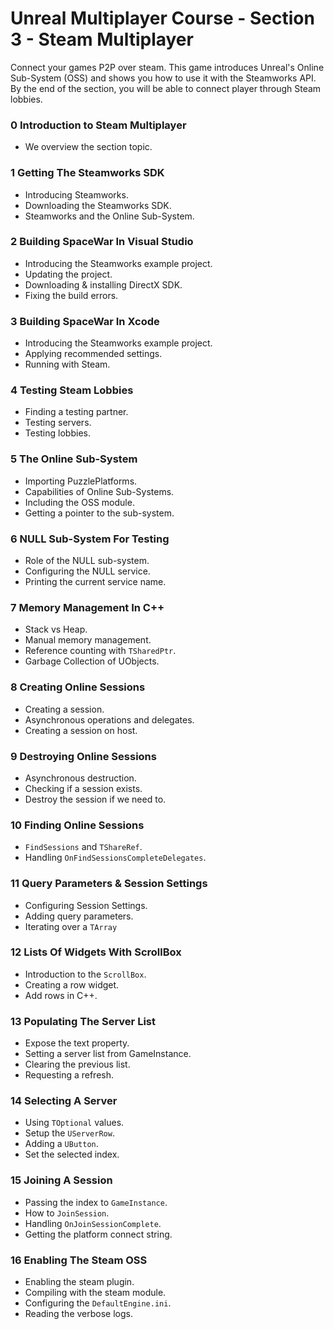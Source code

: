 # Unreal Multiplayer Course - Section 3 - Steam Multiplayer

Connect your games P2P over steam. This game introduces Unreal's Online Sub-System (OSS) and shows you how to use it with the Steamworks API. By the end of the section, you will be able to connect player through Steam lobbies.

### 0 Introduction to Steam Multiplayer ###

+ We overview the section topic.

### 1 Getting The Steamworks SDK ###

+ Introducing Steamworks.
+ Downloading the Steamworks SDK.
+ Steamworks and the Online Sub-System.

### 2 Building SpaceWar In Visual Studio ###

+ Introducing the Steamworks example project.
+ Updating the project.
+ Downloading & installing DirectX SDK.
+ Fixing the build errors.

### 3 Building SpaceWar In Xcode ###

+ Introducing the Steamworks example project.
+ Applying recommended settings.
+ Running with Steam.

### 4 Testing Steam Lobbies ###

+ Finding a testing partner.
+ Testing servers.
+ Testing lobbies.

### 5 The Online Sub-System ###

+ Importing PuzzlePlatforms.
+ Capabilities of Online Sub-Systems.
+ Including the OSS module.
+ Getting a pointer to the sub-system.

### 6 NULL Sub-System For Testing ###

+ Role of the NULL sub-system.
+ Configuring the NULL service.
+ Printing the current service name.

### 7 Memory Management In C++ ###

+ Stack vs Heap.
+ Manual memory management.
+ Reference counting with `TSharedPtr`.
+ Garbage Collection of UObjects.

### 8 Creating Online Sessions ###

+ Creating a session.
+ Asynchronous operations and delegates.
+ Creating a session on host.

### 9 Destroying Online Sessions ###

+ Asynchronous destruction.
+ Checking if a session exists.
+ Destroy the session if we need to.

### 10 Finding Online Sessions ###

+ `FindSessions` and `TShareRef`.
+ Handling `OnFindSessionsCompleteDelegates`.

### 11 Query Parameters & Session Settings ###

+ Configuring Session Settings.
+ Adding query parameters.
+ Iterating over a `TArray`

### 12 Lists Of Widgets With ScrollBox ###

+ Introduction to the `ScrollBox`.
+ Creating a row widget.
+ Add rows in C++.

### 13 Populating The Server List ###

+ Expose the text property.
+ Setting a server list from GameInstance.
+ Clearing the previous list.
+ Requesting a refresh.

### 14 Selecting A Server ###

+ Using `TOptional` values.
+ Setup the `UServerRow`.
+ Adding a `UButton`.
+ Set the selected index.

### 15 Joining A Session ###

+ Passing the index to `GameInstance`.
+ How to `JoinSession`.
+ Handling `OnJoinSessionComplete`.
+ Getting the platform connect string.

### 16 Enabling The Steam OSS ###

+ Enabling the steam plugin.
+ Compiling with the steam module.
+ Configuring the `DefaultEngine.ini`.
+ Reading the verbose logs.